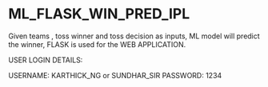 # ML_FLASK_WIN_PRED_IPL
Given teams , toss winner and toss decision as inputs, ML  model will predict the winner, FLASK is used for the WEB APPLICATION.


USER LOGIN DETAILS:

USERNAME: KARTHICK_NG or SUNDHAR_SIR
PASSWORD: 1234
